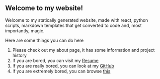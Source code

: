 ## Welcome to my website!

Welcome to my statically generated website, made with react, python scripts, markdown templates that get converted to code and, most importantly, magic.

Here are some things you can do here

1. Please check out my about page, it has some information and project history
1. If you are bored, you can visit my [Resume](../Resume/Resume.pdf)
1. If you are really bored, you can look at my [GitHub](https://github.com/acarrab)
1. If you are extremely bored, you can browse [this](https://imgur.com/r/FunnyAnimals)